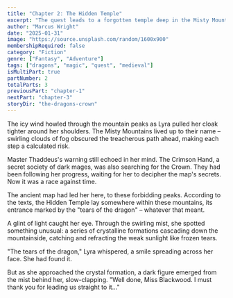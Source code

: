 ```yaml
---
title: "Chapter 2: The Hidden Temple"
excerpt: "The quest leads to a forgotten temple deep in the Misty Mountains"
author: "Marcus Wright"
date: "2025-01-31"
image: "https://source.unsplash.com/random/1600x900"
membershipRequired: false
category: "Fiction"
genre: ["Fantasy", "Adventure"]
tags: ["dragons", "magic", "quest", "medieval"]
isMultiPart: true
partNumber: 2
totalParts: 3
previousPart: "chapter-1"
nextPart: "chapter-3"
storyDir: "the-dragons-crown"
---
```


The icy wind howled through the mountain peaks as Lyra pulled her cloak tighter around her shoulders. The Misty Mountains lived up to their name – swirling clouds of fog obscured the treacherous path ahead, making each step a calculated risk.

Master Thaddeus's warning still echoed in her mind. The Crimson Hand, a secret society of dark mages, was also searching for the Crown. They had been following her progress, waiting for her to decipher the map's secrets. Now it was a race against time.

The ancient map had led her here, to these forbidding peaks. According to the texts, the Hidden Temple lay somewhere within these mountains, its entrance marked by the "tears of the dragon" – whatever that meant.

A glint of light caught her eye. Through the swirling mist, she spotted something unusual: a series of crystalline formations cascading down the mountainside, catching and refracting the weak sunlight like frozen tears.

"The tears of the dragon," Lyra whispered, a smile spreading across her face. She had found it.

But as she approached the crystal formation, a dark figure emerged from the mist behind her, slow-clapping. "Well done, Miss Blackwood. I must thank you for leading us straight to it..."
